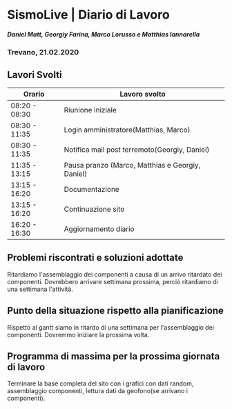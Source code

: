 # SismoLive | Diario di Lavoro
##### Daniel Matt, Georgiy Farina, Marco Lorusso e Matthias Iannarella
### Trevano, 21.02.2020

## Lavori Svolti
|Orario          |Lavoro svolto                 |
|--------------  |------------------------------|
|08:20 - 08:30 | Riunione iniziale|
|08:30 - 11:35 | Login amministratore(Matthias, Marco) |
|08:30 - 11:35 | Notifica mail post terremoto(Georgiy, Daniel) |
|11:35 - 13:15 | Pausa pranzo (Marco, Matthias e Georgiy, Daniel) |
|13:15 - 16:20 | Documentazione |
|13:15 - 16:20 | Continuazione sito |
|16:20 - 16:30 | Aggiornamento diario|

##  Problemi riscontrati e soluzioni adottate
Ritardiamo l'assemblaggio dei componenti a causa di un arrivo ritardato dei componenti. Dovrebbero arrivare settimana prossima, perciò ritardiamo di una settimana l'attività.

##  Punto della situazione rispetto alla pianificazione
Rispetto al gantt siamo in ritardo di una settimana per l'assemblaggio dei componenti.
Dovremmo iniziare la prossima volta.

## Programma di massima per la prossima giornata di lavoro
Terminare la base completa del sito con i grafici con dati random, assemblaggio componenti, lettura dati da geofono(se arrivano i componenti).
